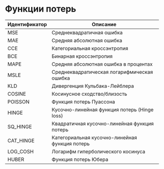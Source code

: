 # Функции потерь

| Идентификатор | Описание                                       |
|---------------|------------------------------------------------|
| MSE           | Среднеквадратичная ошибка                      |
| MAE           | Средняя абсолютная ошибка                      |
| CCE           | Категориальная кроссэнтропия                   |
| BCE           | Бинарная кроссэнтропия                         |
| MAPE          | Средняя абсолютная ошибка в процентах          |
| MSLE          | Среднеквадратическая логарифмическая ошибка    |
| KLD           | Дивергенция Кульбака-Лейблера                  |
| COSINE        | Косинусное сходство/близость                   |
| POISSON       | Функция потерь Пуассона                        |
| HINGE         | Кусочно-линейная функция потерь (Hinge loss)   |
| SQ_HINGE      | Квадратичная кусочно-линейная функция потерь   |
| CAT_HINGE     | Категориальная кусочно-линейная функция потерь |
| LOG_COSH      | Логарифм гиперболического косинуса             |
| HUBER         | Функция потерь Юбера                           |
